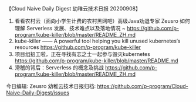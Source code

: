 
【Cloud Naive Daily Digest 幼稚云技术日报 20200908】
 
1. 看看农村云（面向小学生计费的农村黑网吧）高级Java劝退专家 Zeusro 如何理解 Serverless 发展、技术难点以及落地情况 ~ 
    https://github.com/p-program/kube-killer/blob/master/README_ZH.md
2. kube-killer —— A powerful tool helping you kill unused kubernetes‘s resources
    https://github.com/p-program/kube-killer
3. 项目组招工啦，正在寻找有志之士一起参与毁灭kubernetes
    https://github.com/p-program/kube-killer/blob/master/README.md
4. 滑稽的背后：Serverless 的概念及挑战
    https://github.com/p-program/kube-killer/blob/master/README_ZH.md


今日编辑: Zeusro
幼稚云技术日报归档: 
https://github.com/p-program/Cloud-Naive-Daily-Digest/issues
